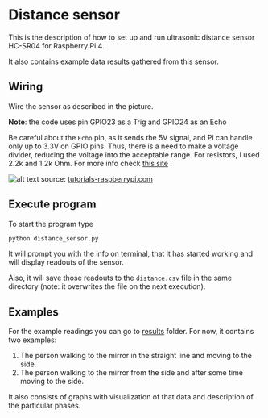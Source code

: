 # Distance sensor

This is the description of how to set up and run ultrasonic distance sensor HC-SR04 for Raspberry Pi 4.

It also contains example data results gathered from this sensor.

## Wiring

Wire the sensor as described in the picture.

**Note**: the code uses pin GPIO23 as a Trig and GPIO24 as an Echo

Be careful about the `Echo` pin, as it sends the 5V signal, and Pi can handle only up to 3.3V on GPIO pins. Thus, there is a need
to make a voltage divider, reducing the voltage into the acceptable range. For resistors, I used 2.2k and 1.2k Ohm. For more info
check [this site](https://thepihut.com/blogs/raspberry-pi-tutorials/hc-sr04-ultrasonic-range-sensor-on-the-raspberry-pi)
.

![alt text](https://tutorials-raspberrypi.com/wp-content/uploads/2014/05/ultraschall_Steckplatine-768x952.png "RPi distance sensor set up diagram")
source: [tutorials-raspberrypi.com](https://tutorials-raspberrypi.com/raspberry-pi-ultrasonic-sensor-hc-sr04/)

## Execute program

To start the program type

```bash
python distance_sensor.py
```

It will prompt you with the info on terminal, that it has started working and will display readouts of the sensor.

Also, it will save those readouts to the `distance.csv` file in the same directory (note: it overwrites the file on the
next execution).

## Examples

For the example readings you can go to [results](results) folder. For now, it contains two examples:

1. The person walking to the mirror in the straight line and moving to the side.
2. The person walking to the mirror from the side and after some time moving to the side.

It also consists of graphs with visualization of that data and description of the particular phases.
